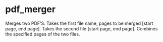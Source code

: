 # pdf_merger
Merges two PDF'S. Takes the first file name, pages to be merged [start page, end page]. Takes the second file [start page, end page]. Combines the specified pages of the two files.

